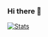 ### Hi there 👋

<!--
**saedMuhamed/saedMuhamed** is a ✨ _special_ ✨ repository because its `README.md` (this file) appears on your GitHub profile.

Here are some ideas to get you started:

- 🔭 I’m currently working on ...
- 🌱 I’m currently learning ...
- 👯 I’m looking to collaborate on ...
- 🤔 I’m looking for help with ...
- 💬 Ask me about ...
- 📫 How to reach me: ...
- 😄 Pronouns: ...
- ⚡ Fun fact: ...
-->
[![Stats](https://github-readme-stats.vercel.app/api?username=saedMuhamed)](https://github.com/saedMuhamed/github-readme-stats)

